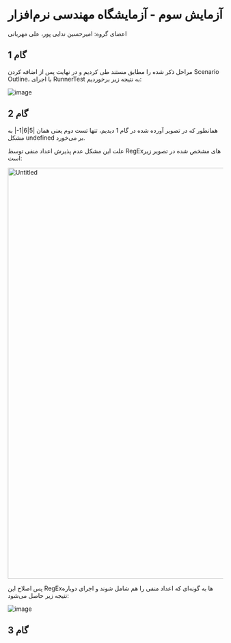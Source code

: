 # آزمایش سوم - آزمایشگاه مهندسی نرم‌افزار
اعضای گروه: امیرحسین ندایی پور، علی مهربانی

## گام 1

مراحل ذکر شده را مطابق مستند طی کردیم و در نهایت پس از اضافه کردن Scenario Outline، با اجرای RunnerTest به نتیجه زیر برخوردیم:

![image](https://github.com/nedaei79/SEL-Week5/assets/62210316/2eeac238-c5b4-4ee8-9ab6-f614b9b1cf0b)

## گام 2

همانطور که در تصویر آورده شده در گام 1 دیدیم، تنها تست دوم یعنی همان |5|6|1-| به مشکل undefined بر می‌خورد.

علت این مشکل عدم پذیرش اعداد منفی توسط RegExهای مشخص شده در تصویر زیر است:

<img width="960" alt="Untitled" src="https://github.com/nedaei79/SEL-Week5/assets/62210316/326b2bbb-af44-4b8d-aa64-0e5c49c00d62">

پس اصلاح این RegExها به گونه‌ای که اعداد منفی را هم شامل شوند و اجرای دوباره نتیجه زیر حاصل می‌شود:

![image](https://github.com/nedaei79/SEL-Week5/assets/62210316/2aed60d5-01cd-4cd2-b9b3-b0a0dadf07a9)

## گام 3
